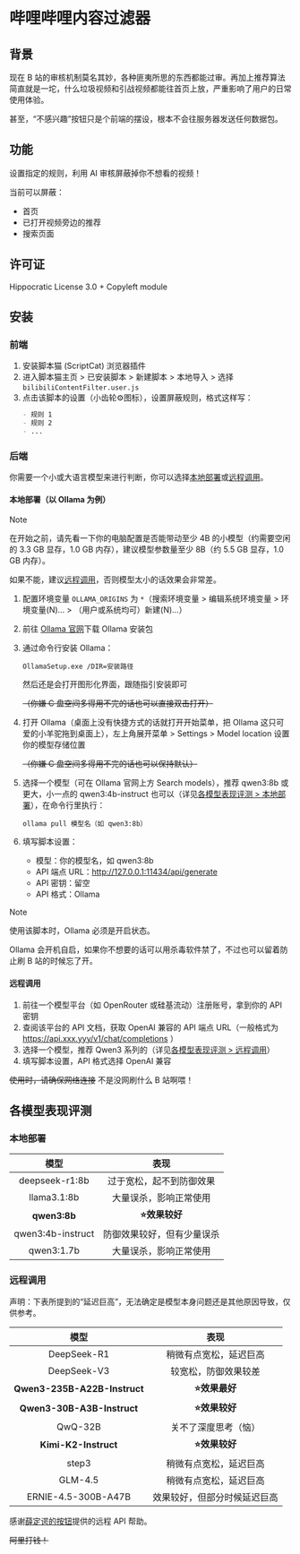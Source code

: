 # 哔哩哔哩内容过滤器

## 背景

现在 B 站的审核机制莫名其妙，各种匪夷所思的东西都能过审。再加上推荐算法简直就是一坨，什么垃圾视频和引战视频都能往首页上放，严重影响了用户的日常使用体验。

甚至，“不感兴趣”按钮只是个前端的摆设，根本不会往服务器发送任何数据包。

## 功能

设置指定的规则，利用 AI 审核屏蔽掉你不想看的视频！

当前可以屏蔽：

- 首页
- 已打开视频旁边的推荐
- 搜索页面

## 许可证

Hippocratic License 3.0 + Copyleft module

## 安装

### 前端

1. 安装脚本猫 (ScriptCat) 浏览器插件
2. 进入脚本猫主页 > 已安装脚本 > 新建脚本 > 本地导入 > 选择 `bilibiliContentFilter.user.js`
3. 点击该脚本的设置（小齿轮⚙图标），设置屏蔽规则，格式这样写：
   ```markdown
   - 规则 1
   - 规则 2
   - ...
   ```

### 后端

你需要一个小或大语言模型来进行判断，你可以选择[本地部署](#本地部署)或[远程调用](#远程调用)。

#### 本地部署（以 Ollama 为例）

> [!NOTE]
> 在开始之前，请先看一下你的电脑配置是否能带动至少 4B 的小模型（约需要空闲的 3.3 GB 显存，1.0 GB 内存），建议模型参数量至少 8B（约 5.5 GB 显存，1.0 GB 内存）。
>
> 如果不能，建议[远程调用](#远程调用)，否则模型太小的话效果会非常差。

1. 配置环境变量 `OLLAMA_ORIGINS` 为 `*`（搜索环境变量 > 编辑系统环境变量 > 环境变量(N)... > （用户或系统均可）新建(N)...）
2. 前往 [Ollama 官网](https://ollama.com/download)下载 Ollama 安装包
3. 通过命令行安装 Ollama：
   ```shell
   OllamaSetup.exe /DIR=安装路径
   ```
   然后还是会打开图形化界面，跟随指引安装即可

   ~~（你嫌 C 盘空间多得用不完的话也可以直接双击打开）~~
4. 打开 Ollama（桌面上没有快捷方式的话就打开开始菜单，把 Ollama 这只可爱的小羊驼拖到桌面上），左上角展开菜单 > Settings > Model location 设置你的模型存储位置

   ~~（你嫌 C 盘空间多得用不完的话也可以保持默认）~~
5. 选择一个模型（可在 Ollama 官网上方 Search models），推荐 qwen3:8b 或更大，小一点的 qwen3:4b-instruct 也可以（详见[各模型表现评测 > 本地部署](#本地部署)），在命令行里执行：
   ```shell
   ollama pull 模型名（如 qwen3:8b）
   ```
6. 填写脚本设置：
    - 模型：你的模型名，如 qwen3:8b
    - API 端点 URL：http://127.0.0.1:11434/api/generate
    - API 密钥：留空
    - API 格式：Ollama

> [!NOTE]
> 使用该脚本时，Ollama 必须是开启状态。
>
> Ollama 会开机自启，如果你不想要的话可以用杀毒软件禁了，不过也可以留着防止刷 B 站的时候忘了开。

#### 远程调用

1. 前往一个模型平台（如 OpenRouter 或硅基流动）注册账号，拿到你的 API 密钥
2. 查阅该平台的 API 文档，获取 OpenAI 兼容的 API 端点 URL（一般格式为 https://api.xxx.yyy/v1/chat/completions ）
3. 选择一个模型，推荐 Qwen3 系列的（详见[各模型表现评测 > 远程调用](#远程调用-1)）
4. 填写脚本设置，API 格式选择 OpenAI 兼容

~~使用时，请确保网络连接~~ 不是没网刷什么 B 站啊喂！

## 各模型表现评测

### 本地部署

|        模型         |      表现       |
|:-----------------:|:-------------:|
|  deepseek-r1:8b   | 过于宽松，起不到防御效果  |
|    llama3.1:8b    |  大量误杀，影响正常使用  |
|   **qwen3:8b**    |   **⭐效果较好**   |
| qwen3:4b-instruct | 防御效果较好，但有少量误杀 |
|    qwen3:1.7b     |  大量误杀，影响正常使用  |

### 远程调用

声明：下表所提到的“延迟巨高”，无法确定是模型本身问题还是其他原因导致，仅供参考。

|              模型              |       表现       |
|:----------------------------:|:--------------:|
|         DeepSeek-R1          |  稍微有点宽松，延迟巨高   |
|         DeepSeek-V3          |   较宽松，防御效果较差   |
| **Qwen3-235B-A22B-Instruct** |   **⭐效果最好**    |
|  **Qwen3-30B-A3B-Instruct**  |   **⭐效果较好**    |
|           QwQ-32B            |   关不了深度思考（恼）   |
|     **Kimi-K2-Instruct**     |   **⭐效果较好**    |
|            step3             |  稍微有点宽松，延迟巨高   |
|           GLM-4.5            |  稍微有点宽松，延迟巨高   |
|     ERNIE-4.5-300B-A47B      | 效果较好，但部分时候延迟巨高 |

感谢[薛定谔的按钮](https://github.com/DingerBtn)提供的远程 API 帮助。

~~阿里打钱！~~
